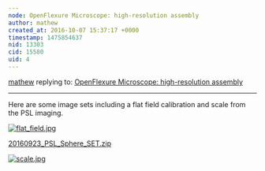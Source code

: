 ```yaml
---
node: OpenFlexure Microscope: high-resolution assembly
author: mathew
created_at: 2016-10-07 15:37:17 +0000
timestamp: 1475854637
nid: 13303
cid: 15580
uid: 4
---
```




[mathew](../profile/mathew) replying to: [OpenFlexure Microscope: high-resolution assembly](../notes/mathew/07-21-2016/openflexure-microscope-high-resolution-assembly)

----
Here are some image sets including a flat field calibration and scale from the PSL imaging.

[![flat_field.jpg](//i.publiclab.org/system/images/photos/000/018/351/large/flat_field.jpg)](//i.publiclab.org/system/images/photos/000/018/351/original/flat_field.jpg)



<a href="//i.publiclab.org/system/images/photos/000/018/350/original/20160923_PSL_Sphere_SET.zip"><i class="fa fa-file"></i> 20160923_PSL_Sphere_SET.zip</a>


[![scale.jpg](//i.publiclab.org/system/images/photos/000/018/352/large/scale.jpg)](//i.publiclab.org/system/images/photos/000/018/352/original/scale.jpg)

